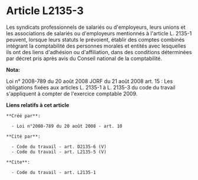 # Article L2135-3

Les syndicats professionnels de salariés ou d'employeurs, leurs unions et les associations de salariés ou d'employeurs
mentionnés à l'article L. 2135-1 peuvent, lorsque leurs statuts le prévoient, établir des comptes combinés intégrant la
comptabilité des personnes morales et entités avec lesquelles ils ont des liens d'adhésion ou d'affiliation, dans des
conditions déterminées par décret pris après avis du Conseil national de la comptabilité.

**Nota:**

Loi n° 2008-789 du 20 août 2008 JORF du 21 août 2008 art. 15 : Les obligations fixées aux articles L. 2135-1 à L. 2135-3 du
code du travail s'appliquent à compter de l'exercice comptable 2009.

**Liens relatifs à cet article**

	**Créé par**:

	  - Loi n°2008-789 du 20 août 2008 - art. 10

	**Cité par**:

	  - Code du travail - art. D2135-6 (V)
	  - Code du travail - art. L2135-5 (V)

	**Cite**:

	  - Code du travail - art. L2135-1
